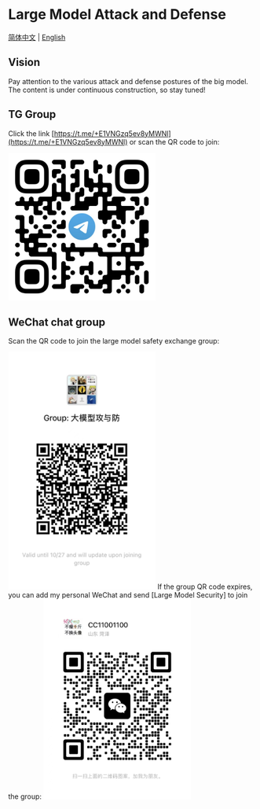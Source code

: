# Large Model Attack and Defense

[简体中文](https://github.com/llm-sec/.github/blob/main/profile/README.md) | [English](https://github.com/llm-sec/.github/blob/main/profile/README_en.md) 

## Vision

Pay attention to the various attack and defense postures of the big model. The content is under continuous construction, so stay tuned!

## TG Group

Click the link [https://t.me/+E1VNGzq5ev8yMWNl](https://t.me/+E1VNGzq5ev8yMWNl) or scan the QR code to join:

<img src="README.assets/tg-group-qr-code.png" width="300px">





## WeChat chat group

Scan the QR code to join the large model safety exchange group:

<img src="README.assets/weixin-group-qr-code.png" width="300px">
If the group QR code expires, you can add my personal WeChat and send [Large Model Security] to join the group:

<img src="./README.assets/cc11001100-weixin-rq-code.png" width="300px">







